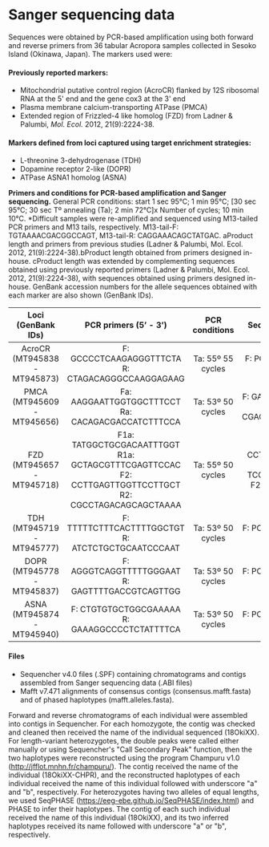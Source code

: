 # <b>Sanger sequencing data</b>

Sequences were obtained by PCR-based amplification using both forward and reverse primers from 36 tabular Acropora samples collected in Sesoko Island (Okinawa, Japan). The markers used were:

#### Previously reported markers:
+ Mitochondrial putative control region (AcroCR) flanked by 12S ribosomal RNA at the 5' end and the gene cox3 at the 3' end
+ Plasma membrane calcium-transporting ATPase (PMCA)
+ Extended region of Frizzled-4 like homolog (FZD) from Ladner & Palumbi, <i>Mol. Ecol.</i> 2012, 21(9):2224-38.

#### Markers defined from loci captured using target enrichment strategies:
+ L-threonine 3-dehydrogenase (TDH)
+ Dopamine receptor 2-like (DOPR)
+ ATPase ASNA1 homolog (ASNA)

<b>Primers and conditions for PCR-based amplification and Sanger sequencing.</b> General PCR conditions: start 1 sec 95°C; 1 min 95°C; [30 sec 95°C; 30 sec Tº annealing (Ta); 2 min 72°C]x Number of cycles; 10 min 10°C. *Difficult samples were re-amplified and sequenced using M13-tailed PCR primers and M13 tails, respectively. M13-tail-F: TGTAAAACGACGGCCAGT, M13-tail-R: CAGGAAACAGCTATGAC. aProduct length and primers from previous studies (Ladner & Palumbi, Mol. Ecol. 2012, 21(9):2224-38).bProduct length obtained from primers designed in-house. cProduct length was extended by complementing sequences obtained using previously reported primers (Ladner & Palumbi, Mol. Ecol. 2012, 21(9):2224-38), with sequences obtained using primers designed in-house. GenBank accession numbers for the allele sequences obtained with each marker are also shown (GenBank IDs).

|            Loci (GenBank IDs)              |                                                       PCR primers (5’ - 3’)                                                      |          PCR conditions          |                                           Sequencing primer     (5’ - 3’)                                        |      Product length (bp)      |
|:------------------------------------------:|:--------------------------------------------------------------------------------------------------------------------------------:|:--------------------------------:|:----------------------------------------------------------------------------------------------------------------:|:-----------------------------:|
|     AcroCR     (MT945838 - MT945873)       |     F:   GCCCCTCAAGAGGGTTTCTA     R:   CTAGACAGGGCCAAGGAGAAG                                                                     |     Ta: 55º     55   cycles      |     F: PCR primer F     R: PCR primer R                                                                          |     1265   – 1352b            |
|     PMCA     (MT945609 - MT945656)         |     Fa:   AAGGAATTGGTGGCTTTCCT      Ra:   CACAGACGACCATCTTTCCA                                                                   |     Ta:   53º     50   cycles    |     F:   GAATTGGTGGCTTTCCTGAG     R:   CGACCATCTTTCCACTACCTTC                                                    |     545a                      |
|     FZD     (MT945657 - MT945718)          |     F1a:   TATGGCTGCGACAATTTGGT     R1a:   GCTAGCGTTTCGAGTTCCAC     F2:   CCTTGAGTTGGTTCCTTGCT     R2:   CGCCTAGACAGCAGCTAAAA    |     Ta:   55º     50   cycles    |     F1:   CCTTGAGTTGGTTCCTTGCT     R1:   TCGAGTTCCACCGTTCTTCT     F2:   PCR primer F*     R2:   PCR primer R*    |     639a     994   – 1006c    |
|     TDH     (MT945719 - MT945777)          |     F:   TTTTTCTTTCACTTTTGGCTGT     R:   ATCTCTGCTGCAATCCCAAT                                                                    |     Ta: 53º     50   cycles      |     F: PCR primer F*     R: PCR primer R*                                                                        |     736   – 744b              |
|     DOPR     (MT945778 - MT945837)         |     F:   AGGGTCAGGTTTTTGGGAAT     R:   GAGTTTTGACCGTCAGTTGG                                                                      |     Ta: 53º     50   cycles      |     F: PCR primer F*     R: PCR primer R*                                                                        |     747   – 760b              |
|     ASNA     (MT945874 - MT945940)         |     F:   CTGTGTGCTGGCGAAAAA     R:   GAAAGGCCCCTCTATTTTCA                                                                        |     Ta: 53º     50   cycles      |     F: PCR primer F*     R: PCR primer R*                                                                        |     748   – 763b              |

#### Files
+ Sequencher v4.0 files (.SPF) containing chromatograms and contigs assembled from Sanger sequencing data (.ABI files)
+ Mafft v7.471 alignments of consensus contigs (consensus.mafft.fasta) and of phased haplotypes (mafft.alleles.fasta).

Forward and reverse chromatograms of each individual were assembled into contigs in Sequencher. For each homozygote, the contig was checked and cleaned then received the name of the individual sequenced (18OkiXX). For length-variant heterozygotes, the double peaks were called either manually or using Sequencher's "Call Secondary Peak" function, then the two haplotypes were reconstructed using the program Champuru v1.0 (http://jfflot.mnhn.fr/champuru/). The contig received the name of the individual (18OkiXX-CHPR), and the reconstructed haplotypes of each individual received the name of this individual followed with underscore "a" and "b", respectively. For heterozygotes having two alleles of equal lengths, we used SeqPHASE (https://eeg-ebe.github.io/SeqPHASE/index.html) and PHASE to infer their haplotypes. The contig of each such individual received the name of this individual (18OkiXX), and its two inferred haplotypes received its name followed with underscore "a" or "b", respectively.

